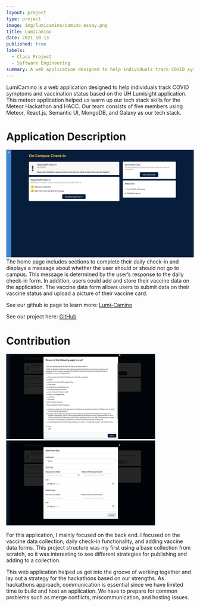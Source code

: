 ```yaml
---
layout: project
type: project
image: img/lumicamino/camino_essay.png
title: LumiCamino
date: 2021-10-13
published: true
labels:
  - Class Project
  - Software Engineering
summary: A web application designed to help individuals track COVID symptoms and vaccination status.
---
```

LumiCamino is a web application designed to help individuals track COVID symptoms and vaccination status based on the UH Lumisight application. This meteor application helped us warm up our tech stack skills for the Meteor Hackathon and HACC. Our team consists of five members using Meteor, React.js, Semantic UI, MongoDB, and Galaxy as our tech stack.

# Application Description
<img class="img-fluid" src="/img/lumicamino/home-page.png">
The home page includes sections to complete their daily check-in and displays a message about whether the user should or should not go to campus. This message is determined by the user’s response to the daily check-in form. In addition, users could add and store their vaccine data on the application. The vaccine data form allows users to submit data on their vaccine status and upload a picture of their vaccine card.

See our github io page to learn more: <a href="https://hacc-camino.github.io/projects/lumi-camino.html" target="_blank">Lumi-Camino</a>

See our project here:  <a href="https://github.com/HACC-Camino/HACC-Camino" target="_blank">GitHub</a>

# Contribution

<div class="text-center p-4">
  <img width="400px" src="/img/lumicamino/daily-check-in.png" class="img-thumbnail" >
  <img width="400px" src="/img/lumicamino/vaccination-data.png" class="img-thumbnail" >
</div>

For this application, I mainly focused on the back end. I focused on the vaccine data collection, daily check-in functionality, and adding vaccine data forms. This project structure was my first using a base collection from scratch, so it was interesting to see different strategies for publishing and adding to a collection.

This web application helped us get into the groove of working together and lay out a strategy for the hackathons based on our strengths. As hackathons approach, communication is essential since we have limited time to build and host an application. We have to prepare for common problems such as merge conflicts, miscommunication, and hosting issues. 
